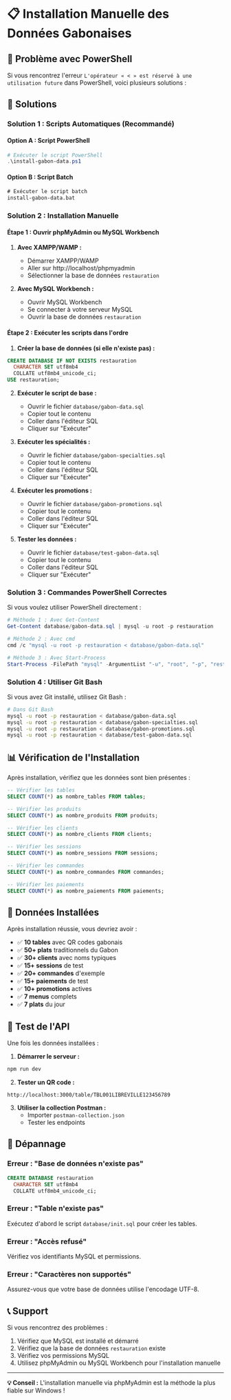 # 📋 Installation Manuelle des Données Gabonaises

## 🚨 Problème avec PowerShell

Si vous rencontrez l'erreur `L'opérateur « < » est réservé à une utilisation future` dans PowerShell, voici plusieurs solutions :

## 🔧 Solutions

### Solution 1 : Scripts Automatiques (Recommandé)

#### Option A : Script PowerShell
```powershell
# Exécuter le script PowerShell
.\install-gabon-data.ps1
```

#### Option B : Script Batch
```cmd
# Exécuter le script batch
install-gabon-data.bat
```

### Solution 2 : Installation Manuelle

#### Étape 1 : Ouvrir phpMyAdmin ou MySQL Workbench

1. **Avec XAMPP/WAMP :**
   - Démarrer XAMPP/WAMP
   - Aller sur http://localhost/phpmyadmin
   - Sélectionner la base de données `restauration`

2. **Avec MySQL Workbench :**
   - Ouvrir MySQL Workbench
   - Se connecter à votre serveur MySQL
   - Ouvrir la base de données `restauration`

#### Étape 2 : Exécuter les scripts dans l'ordre

1. **Créer la base de données (si elle n'existe pas) :**
```sql
CREATE DATABASE IF NOT EXISTS restauration
  CHARACTER SET utf8mb4
  COLLATE utf8mb4_unicode_ci;
USE restauration;
```

2. **Exécuter le script de base :**
   - Ouvrir le fichier `database/gabon-data.sql`
   - Copier tout le contenu
   - Coller dans l'éditeur SQL
   - Cliquer sur "Exécuter"

3. **Exécuter les spécialités :**
   - Ouvrir le fichier `database/gabon-specialties.sql`
   - Copier tout le contenu
   - Coller dans l'éditeur SQL
   - Cliquer sur "Exécuter"

4. **Exécuter les promotions :**
   - Ouvrir le fichier `database/gabon-promotions.sql`
   - Copier tout le contenu
   - Coller dans l'éditeur SQL
   - Cliquer sur "Exécuter"

5. **Tester les données :**
   - Ouvrir le fichier `database/test-gabon-data.sql`
   - Copier tout le contenu
   - Coller dans l'éditeur SQL
   - Cliquer sur "Exécuter"

### Solution 3 : Commandes PowerShell Correctes

Si vous voulez utiliser PowerShell directement :

```powershell
# Méthode 1 : Avec Get-Content
Get-Content database/gabon-data.sql | mysql -u root -p restauration

# Méthode 2 : Avec cmd
cmd /c "mysql -u root -p restauration < database/gabon-data.sql"

# Méthode 3 : Avec Start-Process
Start-Process -FilePath "mysql" -ArgumentList "-u", "root", "-p", "restauration" -RedirectStandardInput "database/gabon-data.sql" -Wait
```

### Solution 4 : Utiliser Git Bash

Si vous avez Git installé, utilisez Git Bash :

```bash
# Dans Git Bash
mysql -u root -p restauration < database/gabon-data.sql
mysql -u root -p restauration < database/gabon-specialties.sql
mysql -u root -p restauration < database/gabon-promotions.sql
mysql -u root -p restauration < database/test-gabon-data.sql
```

## 📊 Vérification de l'Installation

Après installation, vérifiez que les données sont bien présentes :

```sql
-- Vérifier les tables
SELECT COUNT(*) as nombre_tables FROM tables;

-- Vérifier les produits
SELECT COUNT(*) as nombre_produits FROM produits;

-- Vérifier les clients
SELECT COUNT(*) as nombre_clients FROM clients;

-- Vérifier les sessions
SELECT COUNT(*) as nombre_sessions FROM sessions;

-- Vérifier les commandes
SELECT COUNT(*) as nombre_commandes FROM commandes;

-- Vérifier les paiements
SELECT COUNT(*) as nombre_paiements FROM paiements;
```

## 🎯 Données Installées

Après installation réussie, vous devriez avoir :

- ✅ **10 tables** avec QR codes gabonais
- ✅ **50+ plats** traditionnels du Gabon
- ✅ **30+ clients** avec noms typiques
- ✅ **15+ sessions** de test
- ✅ **20+ commandes** d'exemple
- ✅ **15+ paiements** de test
- ✅ **10+ promotions** actives
- ✅ **7 menus** complets
- ✅ **7 plats** du jour

## 🚀 Test de l'API

Une fois les données installées :

1. **Démarrer le serveur :**
```bash
npm run dev
```

2. **Tester un QR code :**
```
http://localhost:3000/table/TBL001LIBREVILLE123456789
```

3. **Utiliser la collection Postman :**
   - Importer `postman-collection.json`
   - Tester les endpoints

## 🐛 Dépannage

### Erreur : "Base de données n'existe pas"
```sql
CREATE DATABASE restauration
  CHARACTER SET utf8mb4
  COLLATE utf8mb4_unicode_ci;
```

### Erreur : "Table n'existe pas"
Exécutez d'abord le script `database/init.sql` pour créer les tables.

### Erreur : "Accès refusé"
Vérifiez vos identifiants MySQL et permissions.

### Erreur : "Caractères non supportés"
Assurez-vous que votre base de données utilise l'encodage UTF-8.

## 📞 Support

Si vous rencontrez des problèmes :

1. Vérifiez que MySQL est installé et démarré
2. Vérifiez que la base de données `restauration` existe
3. Vérifiez vos permissions MySQL
4. Utilisez phpMyAdmin ou MySQL Workbench pour l'installation manuelle

---

**💡 Conseil :** L'installation manuelle via phpMyAdmin est la méthode la plus fiable sur Windows !
